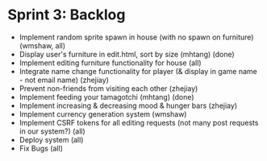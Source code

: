 # Sprint 3: Backlog
* Implement random sprite spawn in house (with no spawn on furniture) (wmshaw, all)
* Display user's furniture in edit.html, sort by size (mhtang) (done)
* Implement editing furniture functionality for house (all)
* Integrate name change functionality for player (& display in game name - not email name) (zhejiay)
* Prevent non-friends from visiting each other (zhejiay)
* Implement feeding your tamagotchi (mhtang) (done)
* Implement increasing & decreasing mood & hunger bars (zhejiay)
* Implement currency generation system (wmshaw)
* Implement CSRF tokens for all editing requests (not many post requests in our system?) (all)
* Deploy system (all)
* Fix Bugs (all)
